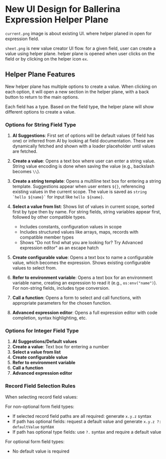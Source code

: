 # New UI Design for Ballerina Expression Helper Plane

`current.png` image is about existing UI. where helper planed in open for expression field. 

`sheet.png` is new value creator UI flow. for a given field, user can create a value using helper plane. helper plane is opened when user clicks on the field or by clicking on the helper icon `ex`.

## Helper Plane Features

New helper plane has multiple options to create a value. When clicking on each option, it will open a new section in the helper plane, with a back button to return to the main options.

Each field has a type. Based on the field type, the helper plane will show different options to create a value.

### Options for String Field Type

1. **AI Suggestions**: First set of options will be default values (if field has one) or inferred from AI by looking at field documentation. These are dynamically fetched and shown with a loader placeholder until values are fetched.
   
2. **Create a value**: Opens a text box where user can enter a string value. String value encoding is done when saving the value (e.g., backslash becomes `\\`).
   
3. **Create a string template**: Opens a multiline text box for entering a string template. Suggestions appear when user enters `${}`, referencing existing values in the current scope. The value is saved as `` string `hello ${name}` `` for input like `hello ${name}`.

4. **Select a value from list**: Shows list of values in current scope, sorted first by type then by name. For string fields, string variables appear first, followed by other compatible types.
   - Includes constants, configuration values in scope
   - Includes structured values like arrays, maps, records with compatible member types
   - Shows "Do not find what you are looking for? Try Advanced expression editor" as an escape hatch

5. **Create configurable value**: Opens a text box to name a configurable value, which becomes the expression. Shows existing configurable values to select from.

6. **Refer to environment variable**: Opens a text box for an environment variable name, creating an expression to read it (e.g., `os:env("name")`). For non-string fields, includes type conversion.

7. **Call a function**: Opens a form to select and call functions, with appropriate parameters for the chosen function.

8. **Advanced expression editor**: Opens a full expression editor with code completion, syntax highlighting, etc.

### Options for Integer Field Type

1. **AI Suggestions/Default values**
2. **Create a value**: Text box for entering a number
3. **Select a value from list**
4. **Create configurable value**
5. **Refer to environment variable**
6. **Call a function**
7. **Advanced expression editor**

### Record Field Selection Rules

When selecting record field values:

For non-optional form field types:
- If selected record field paths are all required: generate `x.y.z` syntax
- If path has optional fields: request a default value and generate `x.y.z ?: defaultValue` syntax
- If path has optional type fields: use `?.` syntax and require a default value

For optional form field types:
- No default value is required

